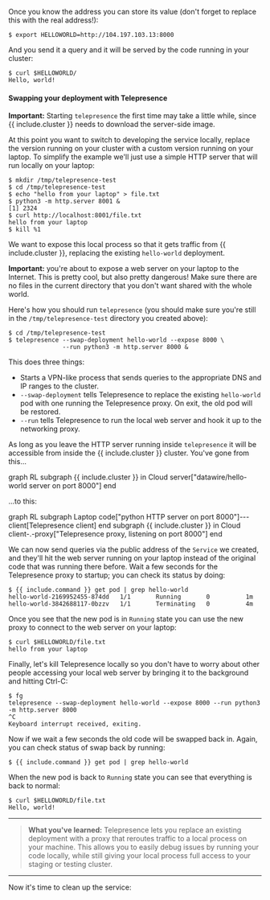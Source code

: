Once you know the address you can store its value (don't forget to replace this with the real address!):

```console
$ export HELLOWORLD=http://104.197.103.13:8000
```

And you send it a query and it will be served by the code running in your cluster:

```console
$ curl $HELLOWORLD/
Hello, world!
```

#### Swapping your deployment with Telepresence

**Important:** Starting `telepresence` the first time may take a little while, since {{ include.cluster }} needs to download the server-side image.

At this point you want to switch to developing the service locally, replace the version running on your cluster with a custom version running on your laptop.
To simplify the example we'll just use a simple HTTP server that will run locally on your laptop:

```console
$ mkdir /tmp/telepresence-test
$ cd /tmp/telepresence-test
$ echo "hello from your laptop" > file.txt
$ python3 -m http.server 8001 &
[1] 2324
$ curl http://localhost:8001/file.txt
hello from your laptop
$ kill %1
```

We want to expose this local process so that it gets traffic from {{ include.cluster }}, replacing the existing `hello-world` deployment.

**Important:** you're about to expose a web server on your laptop to the Internet.
This is pretty cool, but also pretty dangerous!
Make sure there are no files in the current directory that you don't want shared with the whole world.

Here's how you should run `telepresence` (you should make sure you're still in the `/tmp/telepresence-test` directory you created above):


```console
$ cd /tmp/telepresence-test
$ telepresence --swap-deployment hello-world --expose 8000 \
               --run python3 -m http.server 8000 &
```

This does three things:

* Starts a VPN-like process that sends queries to the appropriate DNS and IP ranges to the cluster.
* `--swap-deployment` tells Telepresence to replace the existing `hello-world` pod with one running the Telepresence proxy. On exit, the old pod will be restored.
* `--run` tells Telepresence to run the local web server and hook it up to the networking proxy.

As long as you leave the HTTP server running inside `telepresence` it will be accessible from inside the {{ include.cluster }} cluster.
You've gone from this...

<div class="mermaid">
graph RL
  subgraph {{ include.cluster }} in Cloud
    server["datawire/hello-world server on port 8000"]
  end
</div>

...to this:

<div class="mermaid">
graph RL
  subgraph Laptop
    code["python HTTP server on port 8000"]---client[Telepresence client]
  end
  subgraph {{ include.cluster }} in Cloud
    client-.-proxy["Telepresence proxy, listening on port 8000"]
  end
</div>

We can now send queries via the public address of the `Service` we created, and they'll hit the web server running on your laptop instead of the original code that was running there before.
Wait a few seconds for the Telepresence proxy to startup; you can check its status by doing:

```console
$ {{ include.command }} get pod | grep hello-world
hello-world-2169952455-874dd   1/1       Running       0          1m
hello-world-3842688117-0bzzv   1/1       Terminating   0          4m
```

Once you see that the new pod is in `Running` state you can use the new proxy to connect to the web server on your laptop:

```console
$ curl $HELLOWORLD/file.txt
hello from your laptop
```

Finally, let's kill Telepresence locally so you don't have to worry about other people accessing your local web server by bringing it to the background and hitting Ctrl-C:

```console
$ fg
telepresence --swap-deployment hello-world --expose 8000 --run python3 -m http.server 8000
^C
Keyboard interrupt received, exiting.
```

Now if we wait a few seconds the old code will be swapped back in.
Again, you can check status of swap back by running:

```console
$ {{ include.command }} get pod | grep hello-world
```

When the new pod is back to `Running` state you can see that everything is back to normal:

```console
$ curl $HELLOWORLD/file.txt
Hello, world!
```

<hr>

> **What you've learned:** Telepresence lets you replace an existing deployment with a proxy that reroutes traffic to a local process on your machine.
> This allows you to easily debug issues by running your code locally, while still giving your local process full access to your staging or testing cluster.

<hr> 

Now it's time to clean up the service:
